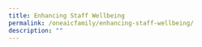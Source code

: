 ```yaml
---
title: Enhancing Staff Wellbeing
permalink: /oneaicfamily/enhancing-staff-wellbeing/
description: ""
---
```

